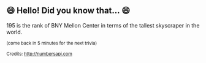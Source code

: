 ## 😄 Hello! Did you know that... 😄
195 is the rank of BNY Mellon Center in terms of the tallest skyscraper in the world.

<sup>(come back in 5 minutes for the next trivia)</sup>


<sup>Credits: http://numbersapi.com</sup>
